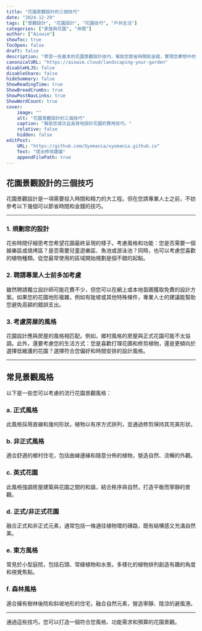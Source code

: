 ```yaml
---
title: "花園景觀設計的三個技巧"
date: "2024-12-29"
tags: ["景觀設計", "花園設計", "花園技巧", "戶外生活"]
categories: ["家居與花園", "休閒"]
author: ["Aixwim"]
showToc: true
TocOpen: false
draft: false
description: "學習一些基本的花園景觀設計技巧，幫助您節省時間和金錢，實現您夢想中的花園。"
canonicalURL: "https://aixwim.cloud/landscaping-your-garden"
disableHLJS: false
disableShare: false
hideSummary: false
ShowReadingTime: true
ShowBreadCrumbs: true
ShowPostNavLinks: true
ShowWordCount: true
cover:
    image: ""
    alt: "花園景觀設計的三個技巧"
    caption: "幫助您成功且高效地設計花園的實用技巧。"
    relative: false
    hidden: false
editPost:
    URL: "https://github.com/Xyomania/xyomania.github.io"
    Text: "提出修改建議"
    appendFilePath: true
---
```


## 花園景觀設計的三個技巧

花園景觀設計是一項需要投入時間和精力的大工程。但在您請專業人士之前，不妨參考以下幾個可以節省時間和金錢的技巧。

---

### 1. 規劃您的設計

花些時間仔細思考您希望花園最終呈現的樣子。考慮風格和功能：您是否需要一個娛樂區或燒烤區？是否需要兒童遊樂區、魚池或游泳池？同時，也可以考慮您喜歡的植物種類。從您最常使用的區域開始規劃是個不錯的起點。

### 2. 聘請專業人士前多加考慮

雖然聘請獨立設計師可能花費不少，但您可以在網上或本地苗圃獲取免費的設計方案。如果您的花園地形複雜，例如有陡坡或其他特殊條件，專業人士的建議能幫助您避免高額的錯誤支出。

### 3. 考慮房屋的風格

花園設計應與房屋的風格相匹配。例如，鄉村風格的房屋與正式花園可能不太協調。此外，還要考慮您的生活方式：您是喜歡打理花圃和修剪植物，還是更傾向於選擇低維護的花園？選擇符合您偏好和時間安排的設計風格。

---

## 常見景觀風格

以下是一些您可以考慮的流行花園景觀風格：

### a. 正式風格
此風格採用直線和幾何形狀。植物以有序方式排列，並通過修剪保持其完美形狀。

### b. 非正式風格
適合舒適的鄉村住宅，包括曲線邊緣和隨意分佈的植物，營造自然、流暢的外觀。

### c. 英式花園
此風格強調房屋建築與花園之間的和諧，結合秩序與自然，打造平衡而寧靜的景觀。

### d. 正式/非正式花園
融合正式和非正式元素，通常包括一條通往植物環的磚路，既有結構感又充滿自然美。

### e. 東方風格
常見於小型庭院，包括石頭、常綠植物和水景。多樣化的植物排列創造有趣的角度和視覺焦點。

### f. 森林風格
適合擁有樹林後院和斜坡地形的住宅，融合自然元素，營造寧靜、陰涼的避風港。

---

通過這些技巧，您可以打造一個符合您風格、功能需求和預算的花園景觀。

